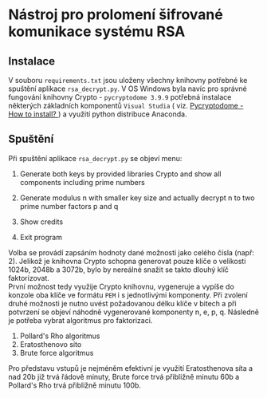 <style>
    .center {
        text-align: center;
    }
</style>
# Nástroj pro prolomení šifrované komunikace systému RSA

## Instalace

V souboru `requirements.txt` jsou uloženy všechny knihovny potřebné ke spuštění aplikace `rsa_decrypt.py`. V OS Windows byla navíc pro správné fungování knihovny Crypto - `pycryptodome 3.9.9` potřebná instalace některých základních komponentů `Visual Studia` ( viz. [Pycryptodome - How to install? ](https://pycryptodome.readthedocs.io/en/latest/src/installation.html#windows-from-sources-python-3-5-and-newer)) a využití python distribuce Anaconda.  

## Spuštění
Při spuštění aplikace `rsa_decrypt.py` se objeví menu:  
1. Generate both keys by provided libraries Crypto and show all components including prime numbers

2. Generate modulus n with smaller key size and actually decrypt n to two prime number factors p and q

3. Show credits

4. Exit program  
 
Volba se provádí zapsáním hodnoty dané možnosti jako celého čísla (např: 2). Jelikož je knihovna Crypto schopna generovat pouze klíče o velikosti 1024b, 2048b a 3072b, bylo by nereálné snažit se takto dlouhý klíč faktorizovat.  
První možnost tedy využije Crypto knihovnu, vygeneruje a vypíše do konzole oba klíče ve formátu `PEM` i s jednotlivými komponenty. Při zvolení druhé možnosti je nutno uvést požadovanou délku klíče v bitech a při potvrzení se objeví náhodně vygenerované komponenty n, e, p, q. Následně
je potřeba vybrat algoritmus pro faktorizaci.  
1. Pollard's Rho algoritmus
2. Eratosthenovo síto
3. Brute force algoritmus  

Pro představu vstupů je nejméněm efektivní je využití Eratosthenova síta a nad 20b již trvá řádově minuty, Brute force trvá přibližně minutu 60b a Pollard's Rho trvá přibližně minutu 100b.